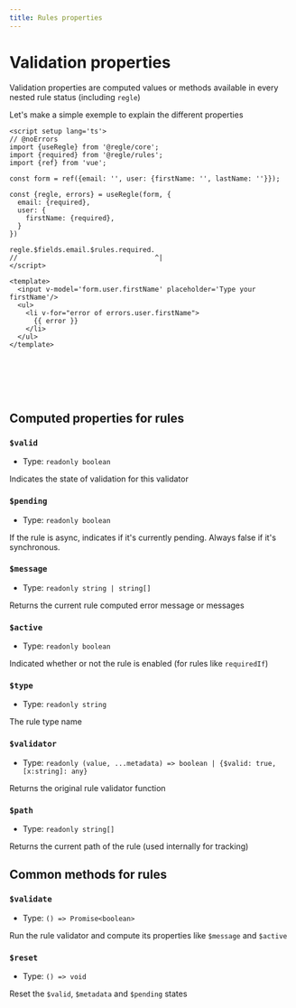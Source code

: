 ```yaml
---
title: Rules properties
---
```


# Validation properties

Validation properties are computed values or methods available in every nested rule status (including `regle`)


Let's make a simple exemple to explain the different properties

``` vue twoslash
<script setup lang='ts'>
// @noErrors
import {useRegle} from '@regle/core';
import {required} from '@regle/rules';
import {ref} from 'vue';

const form = ref({email: '', user: {firstName: '', lastName: ''}});

const {regle, errors} = useRegle(form, {
  email: {required},
  user: {
    firstName: {required},
  }
})

regle.$fields.email.$rules.required.
//                                  ^|
</script>

<template>
  <input v-model='form.user.firstName' placeholder='Type your firstName'/>
  <ul>
    <li v-for="error of errors.user.firstName">
      {{ error }}
    </li>
  </ul>
</template>
```
<br/><br/><br/><br/>

## Computed properties for rules


### `$valid`
- Type: `readonly boolean`
  
Indicates the state of validation for this validator


### `$pending`
- Type: `readonly boolean`
  

If the rule is async, indicates if it's currently pending. Always false if it's synchronous.


### `$message`
- Type: `readonly string | string[]`

Returns the current rule computed error message or messages


### `$active`
- Type: `readonly boolean`
  
Indicated whether or not the rule is enabled (for rules like `requiredIf`)



### `$type`
- Type: `readonly string`

The rule type name

### `$validator`
- Type: `readonly (value, ...metadata) => boolean | {$valid: true, [x:string]: any}`

Returns the original rule validator function

### `$path`
- Type: `readonly string[]`

Returns the current path of the rule (used internally for tracking)

## Common methods for rules


### `$validate`
- Type: `() => Promise<boolean>`

Run the rule validator and compute its properties like `$message` and `$active`

### `$reset`
- Type: `() => void`

Reset the `$valid`, `$metadata` and `$pending` states
